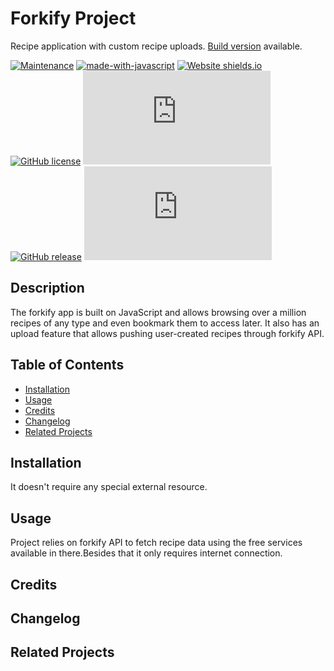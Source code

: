 
# Forkify Project

Recipe application with custom recipe uploads. [Build version](https://forkifypage.netlify.app) available.

<!-- Information badges -->
[![Maintenance](https://img.shields.io/badge/Maintained%3F-yes-green.svg)](https://GitHub.com/StormJose/forkify/commit-activity) [![made-with-javascript](https://img.shields.io/badge/Made%20with-JavaScript-1f425f.svg)](https://www.javascript.com) [![Website shields.io](https://img.shields.io/website-up-down-green-red/http/shields.io.svg)](http://shields.io/) [![GitHub license](https://img.shields.io/github/license/Naereen/StrapDown.js.svg)](https://github.com/StormJose/forkify/blob/main/LICENSE) [![GitHub branches](https://badgen.net/github/branches/Naereen/Strapdown.js)](https://github.com/StormJose/forkify) [![GitHub release](https://img.shields.io/github/release/Naereen/StrapDown.js.svg)](https://GitHub.com/StormJose/forkify/tags) [![GitHub latest commit](https://badgen.net/github/last-commit/Naereen/Strapdown.js)](https://GitHub.com/StormJose/forkify/commit)

## Description

The forkify app is built on JavaScript and allows browsing over a million recipes of any type and even bookmark them to access later. It also has an upload feature that allows pushing user-created recipes through forkify API.

## Table of Contents

- [Installation](#installation)
- [Usage](#usage)
- [Credits](#credits)
- [Changelog](#changelog)
- [Related Projects](#related-projects)

## Installation

It doesn't require any special external resource.

## Usage

Project relies on forkify API to fetch recipe data using the free services available in there.Besides that it only requires internet connection.

## Credits

## Changelog

## Related Projects

